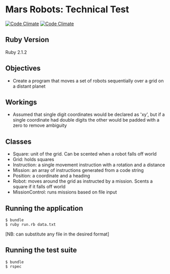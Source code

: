 Mars Robots: Technical Test
===========================

[![Code Climate](https://codeclimate.com/github/foxjerem/mars-robots/badges/gpa.svg)](https://codeclimate.com/github/foxjerem/mars-robots) [![Code Climate](https://codeclimate.com/github/foxjerem/mars-robots/badges/gpa.svg)](https://codeclimate.com/github/foxjerem/mars-robots)

Ruby Version
------------
Ruby 2.1.2

Objectives
----------

- Create a program that moves a set of robots sequentially over a grid on a distant planet

Workings
--------
- Assumed that single digit coordinates would be declared as 'xy', but if a single coordinate had double digits the other would be padded with a zero to remove ambiguity

Classes
--------
- Square: unit of the grid. Can be scented when a robot falls off world
- Grid: holds squares
- Instruction: a single movement instruction with a rotation and a distance
- Mission: an array of instructions generated from a code string
- Position: a coordinate and a heading
- Robot: moves around the grid as instructed by a mission. Scents a square if it falls off world
- MissionControl: runs missions based on file input

Running the application
------------------------

```shell
$ bundle
$ ruby run.rb data.txt
```

[NB: can substitute any file in the desired format]

Running the test suite
-----------------------

```shell
$ bundle
$ rspec
```